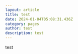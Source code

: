 ```yaml
---
layout: article
title: test
date: 2024-01-04T05:08:31.436Z
category: pages
author: test
description: test
---
```

test